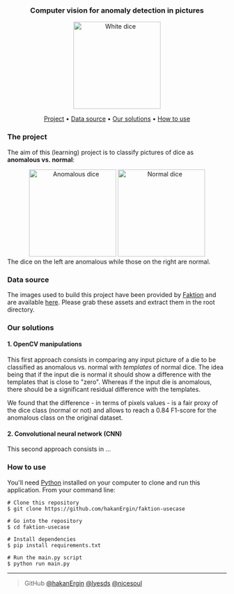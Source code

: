 <div align = "center">
<h3>
Computer vision for anomaly detection in pictures
</h3>
<img width = "200" src = assets/dice.jpg alt="White dice">
</div>

<p align="center">
  <a href="#the-project">Project</a> •
  <a href="#data-source">Data source</a> •
  <a href="#our-solutions">Our solutions</a> •
  <a href="#how-to-use">How to use</a>
</p>

### The project

The aim of this (learning) project is to classify pictures of dice as **anomalous vs. normal**:
<div align = "center">
<img width = "200" src = assets/anomalous_synchro.gif alt="Anomalous dice">
<img width = "200" src = assets/normal_synchro.gif alt="Normal dice">
</div>
The dice on the left are anomalous while those on the right are normal.

### Data source

The images used to build this project have been provided by [Faktion](https://www.faktion.com) and are available [here](https://we.tl/t-Rfh9G5fseR).
Please grab these assets and extract them in the root directory.

### Our solutions

#### 1. OpenCV manipulations 
This first approach consists in comparing any input picture of a die to be classified as anomalous vs. normal with _templates_ of normal dice.
The idea being that if the input die is normal it should show a difference with the templates that is close to "zero". Whereas if the input die is anomalous, there should be a significant residual difference with the templates.

We found that the difference - in terms of pixels values - is a fair proxy of the dice class (normal or not) and allows to reach a 0.84 F1-score for the anomalous class on the original dataset.   

#### 2. Convolutional neural network (CNN) 
This second approach consists in ...

### How to use

You'll need [Python](https://www.python.org/) installed on your computer to clone and run this application.
From your command line:
```
# Clone this repository
$ git clone https://github.com/hakanErgin/faktion-usecase

# Go into the repository
$ cd faktion-usecase

# Install dependencies
$ pip install requirements.txt

# Run the main.py script
$ python run main.py
```


---
> GitHub
> [@hakanErgin](https://github.com/hakanErgin)
> [@lyesds](https://github.com/lyesds)
> [@nicesoul](https://github.com/nicesoul)
